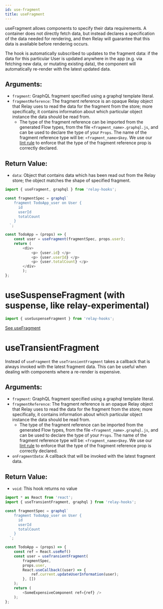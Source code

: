 ```yaml
---
id: use-fragment
title: useFragment
---
```


useFragment allows components to specify their data requirements. A container does not directly fetch data, but instead declares a specification of the data needed for rendering, and then Relay will guarantee that this data is available before rendering occurs.

The hook is automatically subscribed to updates to the fragment data: if the data for this particular User is updated anywhere in the app (e.g. via fetching new data, or mutating existing data), the component will automatically re-render with the latest updated data.

## Arguments:

  * `fragment`: GraphQL fragment specified using a graphql template literal.
  * `fragmentReference`: The fragment reference is an opaque Relay object that Relay uses to read the data for the fragment from the store; more specifically, it contains information about which particular object instance the data should be read from. 
    * The type of the fragment reference can be imported from the generated Flow types, from the file `<fragment_name>.graphql.js`, and can be used to declare the type of your `Props`. The name of the fragment reference type will be: `<fragment_name>$key`. We use our [lint rule](https://github.com/relayjs/eslint-plugin-relay) to enforce that the type of the fragment reference prop is correctly declared.

## Return Value:

  * `data`: Object that contains data which has been read out from the Relay store; the object matches the shape of specified fragment.

```ts
import { useFragment, graphql } from 'relay-hooks';

const fragmentSpec = graphql`
    fragment TodoApp_user on User {
      id
      userId
      totalCount
    }
  `;

const TodoApp = (props) => {
    const user = useFragment(fragmentSpec, props.user);
    return (   
        <div>
            <p> {user.id} </p>
            <p> {user.userId} </p>
            <p> {user.totalCount} </p>
        </div>
        );
};
```
  


# useSuspenseFragment (with suspense, like relay-experimental)

```ts
import { useSuspenseFragment } from 'relay-hooks';
```

[See useFragment](https://relay.dev/docs/en/api-reference#usefragment)

# useTransientFragment

Instead of `useFragment` the `useTransientFragment` takes a callback that is always invoked with the latest fragment data. This can be useful when dealing with components where a re-render is expensive. 

## Arguments:

  * `fragment`: GraphQL fragment specified using a graphql template literal.
  * `fragmentReference`: The fragment reference is an opaque Relay object that Relay uses to read the data for the fragment from the store; more specifically, it contains information about which particular object instance the data should be read from. 
    * The type of the fragment reference can be imported from the generated Flow types, from the file `<fragment_name>.graphql.js`, and can be used to declare the type of your `Props`. The name of the fragment reference type will be: `<fragment_name>$key`. We use our [lint rule](https://github.com/relayjs/eslint-plugin-relay) to enforce that the type of the fragment reference prop is correctly declared.
  * `onFragmentData`: A callback that will be invoked with the latest fragment data.

## Return Value:

  * `void`: This hook returns no value

```ts
import * as React from 'react';
import { useTransientFragment, graphql } from 'relay-hooks';

const fragmentSpec = graphql`
    fragment TodoApp_user on User {
      id
      userId
      totalCount
    }
  `;

const TodoApp = (props) => {
    const ref = React.useRef()
    const user = useTransientFragment(
        fragmentSpec,
        props.user,
        React.useCallback((user) => {
            ref.current.updateUserInformation(user);
        }, [])
    );
    return (
        <SomeExpensiveComponent ref={ref} />
    );
};
```

